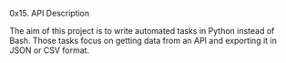 0x15. API
Description

The aim of this project is to write automated tasks in Python instead of Bash. Those tasks focus on getting data from an API and exporting it in JSON or CSV format.
